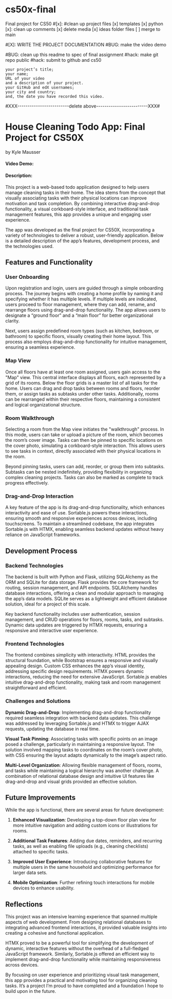 # cs50x-final
Final project for CS50
#[x]: #clean up project files
[x] templates
[x] python
[x]: clean up comments
[x] delete media
[x] ideas folder files
[ ] merge to main

#[X]: WRITE THE PROJECT DOCUMENTATION
#BUG: make the video demo

#BUG: clean up this readme to spec of final assignment
#hack: make git repo public
#hack: submit to github and cs50



    your project’s title;
    your name;
    URL of your video
    and a description of your project.
    your GitHub and edX usernames;
    your city and country;
    and, the date you have recorded this video.


#XXX-------------------------delete above-------------------------XXX#

# House Cleaning Todo App: Final Project for CS50X
by Kyle Mausser
#### Video Demo:  <URL HERE>

#### Description:

This project is a web-based todo application designed to help users manage cleaning tasks in their home. The idea stems from the concept that visually associating tasks with their physical locations can improve motivation and task completion. By combining interactive drag-and-drop functionality, a visual corkboard-style interface, and traditional task management features, this app provides a unique and engaging user experience.

The app was developed as the final project for CS50X, incorporating a variety of technologies to deliver a robust, user-friendly application. Below is a detailed description of the app’s features, development process, and the technologies used.

## Features and Functionality

### User Onboarding

Upon registration and login, users are guided through a simple onboarding process. The journey begins with creating a home profile by naming it and specifying whether it has multiple levels. If multiple levels are indicated, users proceed to floor management, where they can add, rename, and rearrange floors using drag-and-drop functionality. The app allows users to designate a “ground floor” and a “main floor” for better organizational clarity.

Next, users assign predefined room types (such as kitchen, bedroom, or bathroom) to specific floors, visually creating their home layout. This process also employs drag-and-drop functionality for intuitive management, ensuring a seamless experience.

### Map View

Once all floors have at least one room assigned, users gain access to the "Map" view. This central interface displays all floors, each represented by a grid of its rooms. Below the floor grids is a master list of all tasks for the home. Users can drag and drop tasks between rooms and floors, reorder them, or assign tasks as subtasks under other tasks. Additionally, rooms can be rearranged within their respective floors, maintaining a consistent and logical organizational structure.

### Room Walkthrough

Selecting a room from the Map view initiates the "walkthrough" process. In this mode, users can take or upload a picture of the room, which becomes the room’s cover image. Tasks can then be pinned to specific locations on the cover photo, simulating a corkboard-style interaction. This allows users to see tasks in context, directly associated with their physical locations in the room.

Beyond pinning tasks, users can add, reorder, or group them into subtasks. Subtasks can be nested indefinitely, providing flexibility in organizing complex cleaning projects. Tasks can also be marked as complete to track progress effectively.

### Drag-and-Drop Interaction

A key feature of the app is its drag-and-drop functionality, which enhances interactivity and ease of use. Sortable.js powers these interactions, ensuring smooth and responsive experiences across devices, including touchscreens. To maintain a streamlined codebase, the app integrates Sortable.js with HTMX, enabling seamless backend updates without heavy reliance on JavaScript frameworks.

## Development Process

### Backend Technologies

The backend is built with Python and Flask, utilizing SQLAlchemy as the ORM and SQLite for data storage. Flask provides the core framework for routing, session management, and API endpoints. SQLAlchemy handles database interactions, offering a clean and modular approach to managing the app’s data models. SQLite serves as a lightweight and efficient database solution, ideal for a project of this scale.

Key backend functionality includes user authentication, session management, and CRUD operations for floors, rooms, tasks, and subtasks. Dynamic data updates are triggered by HTMX requests, ensuring a responsive and interactive user experience.

### Frontend Technologies

The frontend combines simplicity with interactivity. HTML provides the structural foundation, while Bootstrap ensures a responsive and visually appealing design. Custom CSS enhances the app’s visual identity, addressing specific design requirements. HTMX powers dynamic interactions, reducing the need for extensive JavaScript. Sortable.js enables intuitive drag-and-drop functionality, making task and room management straightforward and efficient.

### Challenges and Solutions

**Dynamic Drag-and-Drop**: Implementing drag-and-drop functionality required seamless integration with backend data updates. This challenge was addressed by leveraging Sortable.js and HTMX to trigger AJAX requests, updating the database in real time.

**Visual Task Pinning**: Associating tasks with specific points on an image posed a challenge, particularly in maintaining a responsive layout. The solution involved mapping tasks to coordinates on the room’s cover photo, with CSS ensuring the layout adapts dynamically to the image’s aspect ratio.

**Multi-Level Organization**: Allowing flexible management of floors, rooms, and tasks while maintaining a logical hierarchy was another challenge. A combination of relational database design and intuitive UI features like drag-and-drop and visual grids provided an effective solution.

## Future Improvements

While the app is functional, there are several areas for future development:

1. **Enhanced Visualization**: Developing a top-down floor plan view for more intuitive navigation and adding custom icons or illustrations for rooms.

2. **Additional Task Features**: Adding due dates, reminders, and recurring tasks, as well as enabling file uploads (e.g., cleaning checklists) attached to specific tasks.

3. **Improved User Experience**: Introducing collaborative features for multiple users in the same household and optimizing performance for larger data sets.

4. **Mobile Optimization**: Further refining touch interactions for mobile devices to enhance usability.

## Reflections

This project was an intensive learning experience that spanned multiple aspects of web development. From designing relational databases to integrating advanced frontend interactions, it provided valuable insights into creating a cohesive and functional application.

HTMX proved to be a powerful tool for simplifying the development of dynamic, interactive features without the overhead of a full-fledged JavaScript framework. Similarly, Sortable.js offered an efficient way to implement drag-and-drop functionality while maintaining responsiveness across devices.

By focusing on user experience and prioritizing visual task management, this app provides a practical and motivating tool for organizing cleaning tasks. It’s a project I’m proud to have completed and a foundation I hope to build upon in the future.

